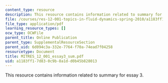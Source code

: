 ```yaml
---
content_type: resource
description: This resource contains information related to summary for essay 3.
file: /courses/res-12-001-topics-in-fluid-dynamics-spring-2010/a1183ff17d830c9b8a1dd0b45b828013_MITRES_12_001_essay3_sum.pdf
file_type: application/pdf
learning_resource_types: []
ocw_type: OCWFile
parent_title: Online Publication
parent_type: SupplementalResourceSection
parent_uid: 6d094c3a-332e-7764-f70a-74ead7f04258
resourcetype: Document
title: MITRES_12_001_essay3_sum.pdf
uid: a1183ff1-7d83-0c9b-8a1d-d0b45b828013
---
```

This resource contains information related to summary for essay 3.

